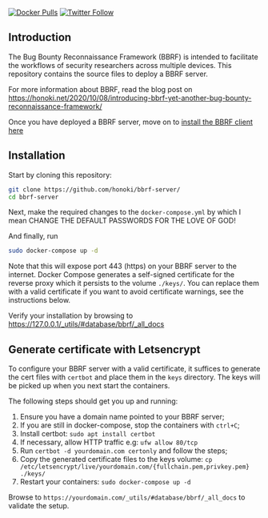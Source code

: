 [![Docker Pulls](https://img.shields.io/docker/pulls/honoki/bbrf-server?style=flat-square)](https://hub.docker.com/r/honoki/bbrf-server)
[![Twitter Follow](https://img.shields.io/twitter/follow/honoki?style=flat-square)](https://twitter.com/honoki)
    
## Introduction

The Bug Bounty Reconnaissance Framework (BBRF) is intended to facilitate the workflows of security researchers across multiple devices. This repository contains the source files to deploy a BBRF server. 

For more information about BBRF, read the blog post on https://honoki.net/2020/10/08/introducing-bbrf-yet-another-bug-bounty-reconnaissance-framework/

Once you have deployed a BBRF server, move on to [install the BBRF client here](https://github.com/honoki/bbrf-client/)

## Installation

Start by cloning this repository:

```bash
git clone https://github.com/honoki/bbrf-server/
cd bbrf-server
```

Next, make the required changes to the `docker-compose.yml` by which I mean CHANGE THE DEFAULT PASSWORDS FOR THE LOVE OF GOD!

And finally, run

```bash
sudo docker-compose up -d
```

Note that this will expose port 443 (https) on your BBRF server to the internet. Docker Compose generates a self-signed certificate for the reverse proxy which it persists to the volume `./keys/`. You can replace them with a valid certificate if you want to avoid certificate warnings, see the instructions below.

Verify your installation by browsing to https://127.0.0.1/_utils/#database/bbrf/_all_docs

## Generate certificate with Letsencrypt

To configure your BBRF server with a valid certificate, it suffices to generate the cert files with `certbot` and place them in the `keys` directory. The keys will be picked up when you next start the containers.

The following steps should get you up and running:

1. Ensure you have a domain name pointed to your BBRF server;
2. If you are still in docker-compose, stop the containers with `ctrl+C`;
3. Install certbot: `sudo apt install certbot`
4. If necessary, allow HTTP traffic e.g: `ufw allow 80/tcp`
5. Run `certbot -d yourdomain.com certonly` and follow the steps;
6. Copy the generated certificate files to the keys volume: `cp /etc/letsencrypt/live/yourdomain.com/{fullchain.pem,privkey.pem} ./keys/`
7. Restart your containers: `sudo docker-compose up -d`

Browse to `https://yourdomain.com/_utils/#database/bbrf/_all_docs` to validate the setup.